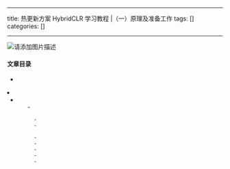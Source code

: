 
--- 
title:  热更新方案 HybridCLR 学习教程 |（一）原理及准备工作 
tags: []
categories: [] 

---
<img src="https://img-blog.csdnimg.cn/316199a64370456fa83d0cdb875795bc.png" alt="请添加图片描述">



#### 文章目录

  - 
  <li>
   <ul>
    <li>
     <ul>
      - 
     
      - 
      - 
     
      - 
      - 
      - 
      - 
      - 
     